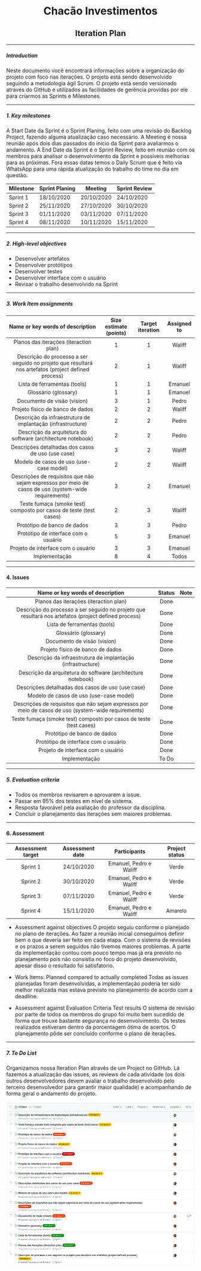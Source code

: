 <h1 align="center">Chacão Investimentos</h1>
<h2 align="center">Iteration Plan</h2>

____
##### Introduction
Neste documento você encontrará informações sobre a organização do projeto com foco nas iterações. O projeto está sendo desenvolvido seguindo a metodologia ágil Scrum. O projeto está sendo versionado através do GitHub e utilizados as facilidades de gerência providas por ele para criarmos as Sprints e Milestones.

____
##### 1.  Key milestones
A Start Date da Sprint é o Sprint Planing, feito com uma revisão do Backlog Project, fazendo alguma atualização caso necessário.
A Meeting é nossa reunião após dois dias passados do início da Sprint para avaliarmos o andamento.
A End Date da Sprint é o Sprint Review, feito em reunião com os membros para analisar o desenvolvimento da Sprint e possíveis melhorias para as próximas.
Fora essas datas temos o Daily Scrum que é feito via WhatsApp para uma rápida atualização do trabalho do time no dia em questão.

| Milestone   | Sprint Planing | Meeting    | Sprint Review |
|-------------|----------------| -----------| --------------|
| Sprint 1    | 18/10/2020     | 20/10/2020 | 24/10/2020    |
| Sprint 2    | 25/11/2020     | 27/10/2020 | 30/10/2020    |
| Sprint 3    | 01/11/2020     | 03/11/2020 | 07/11/2020    |
| Sprint 4    | 08/11/2020     | 10/11/2020 | 15/11/2020    |


____
##### 2.  High-level objectives
- Desenvolver artefatos 
- Desenvolver protótipos
- Desenvolver testes
- Desenvolver interface com o usuário
- Revisar o trabalho desenvolvido na Sprint

____
##### 3.  Work Item assignments

| Name or key words of description | Size estimate (points) | Target iteration | Assigned to |
|:--------------------------------:|:----------------------:|:----------------:|:-----------:|
| Planos das iterações (iteraction plan) | 1 | 1 | Waliff |
| Descrição do processo a ser seguido no projeto que resultará nos artefatos (project defined process) | 2 | 1 | Waliff |
| Lista de ferramentas (tools) | 1 | 1 | Emanuel |
| Glossário (glossary) | 1 | 1 | Emanuel |
| Documento de visão (vision) | 3 | 1 | Pedro |
| Projeto físico de banco de dados | 2 | 2 | Waliff |
| Descrição da infraestrutura de implantação (infrastructure) | 2 | 2 | Pedro |
| Descrição da arquitetura do software (architecture notebook) | 2 | 2 | Pedro |
| Descrições detalhadas dos casos de uso (use case) | 3 | 2 | Waliff |
| Modelo de casos de uso (use-case model) | 2 | 2 | Waliff |
| Descrições de requisitos que não sejam expressos por meio de casos de uso (system-wide requirements) | 3 | 2 | Emanuel |
| Teste fumaça (smoke test) composto por casos de teste (test cases) | 2 | 3 | Waliff |
| Protótipo de banco de dados | 3 | 3 | Pedro |
| Protótipo de interface com o usuário | 5 | 3 | Emanuel |
| Projeto de interface com o usuário | 3 | 3 | Emanuel |
| Implementação | 8 | 4 | Todos |

____
#### 4. Issues
| Name or key words of description | Status | Note |
|:--------------------------------:|:------:|:----:|
| Planos das iterações (iteraction plan) | Done |  |
| Descrição do processo a ser seguido no projeto que resultará nos artefatos (project defined process) | Done | |
| Lista de ferramentas (tools) | Done | |
| Glossário (glossary) | Done | |
| Documento de visão (vision) | Done | |
| Projeto físico de banco de dados | Done | |
| Descrição da infraestrutura de implantação (infrastructure) | Done | |
| Descrição da arquitetura do software (architecture notebook) | Done | |
| Descrições detalhadas dos casos de uso (use case) | Done | |
| Modelo de casos de uso (use-case model) | Done | |
| Descrições de requisitos que não sejam expressos por meio de casos de uso (system-wide requirements) | Done | |
| Teste fumaça (smoke test) composto por casos de teste (test cases) | Done |  |
| Protótipo de banco de dados | Done | |
| Protótipo de interface com o usuário | Done | |
| Projeto de interface com o usuário | Done | |
| Implementação | To Do | |

____
##### 5.  Evaluation criteria
- Todos os membros revisarem e aprovarem a issue.
- Passar em 95% dos testes em nível de sistema.
- Resposta favorável pela avaliação do professor da disciplina.
- Concluir o planejamento das iterações sem maiores problemas.

____
#### 6.  Assessment
| Assessment target | Assessment date | Participants | Project status |
|:-----------------:|:---------------:|:------------:|:--------------:|
| Sprint 1          |  24/10/2020     | Emanuel, Pedro e Waliff | Verde   |
| Sprint 2          |  30/10/2020     | Emanuel, Pedro e Waliff | Verde   |
| Sprint 3          |  07/11/2020     | Emanuel, Pedro e Waliff | Verde   |
| Sprint 4          |  15/11/2020     | Emanuel, Pedro e Waliff | Amarelo |

- Assessment against objectives
O projeto seguiu conforme o planejado no plano de iterações. Ao fazer a reunião inicial conseguimos definir bem o que deveria ser feito em cada etapa. Com o sistema de revisões e os prazos a serem seguidos não tivemos maiores problemas.
A parte da implementação contou com pouco tempo mas já era previsto no planejamento pois não consistia no foco do projeto desenvolvido, apesar disso o resultado foi satisfatorio.

- Work Items: Planned compared to actually completed
Todas as issues planejadas foram desenvolvidas, a implementação poderia ter sido melhor realizada mas estava previsto no planejamento de acordo com a deadline.

- Assessment against Evaluation Criteria Test results
O sistema de revisão por parte de todos os membros do grupo foi muito bem sucedido de forma que trouxe bastante segurança no desenvolvimento.
Os testes realizados estiveram dentro da porcentagem ótima de acertos.
O planejamento pôde ser concluído conforme o plano de iterações.
____
##### 7. To Do List
Organizamos nossa Iteration Plan através de um Project no GitHub. Lá fazemos a atualização das issues, as reviews de cada atividade (os dois outros desenvolvedores devem avaliar o trabalho desenvolvido pelo terceiro desenvolvedor para garantir maior qualidade) e acompanhando de forma geral o andamento do projeto.

![lista de ussues do GitHub](issues_list.png)
